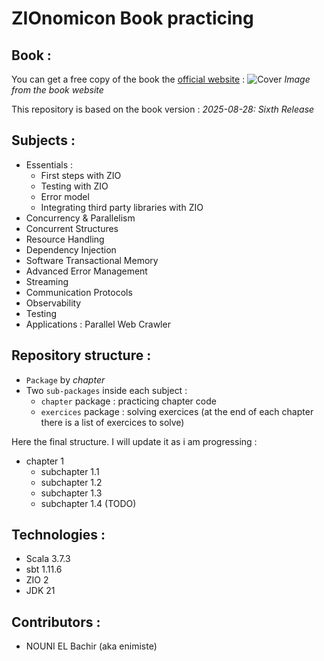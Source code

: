 # ZIOnomicon Book practicing

## Book :

You can get a free copy of the book the [official website](https://www.zionomicon.com/) :
![Cover](https://www.zionomicon.com/images/min/book-img.png)
*Image from the book website*

This repository is based on the book version : *2025-08-28: Sixth Release*

## Subjects :

- Essentials :
    - First steps with ZIO
    - Testing with ZIO
    - Error model
    - Integrating third party libraries with ZIO
- Concurrency & Parallelism
- Concurrent Structures
- Resource Handling
- Dependency Injection
- Software Transactional Memory
- Advanced Error Management
- Streaming
- Communication Protocols
- Observability
- Testing
- Applications : Parallel Web Crawler

## Repository structure :

- `Package` by *chapter*
- Two `sub-packages` inside each subject :
    - `chapter` package : practicing chapter code
    - `exercices` package : solving exercices (at the end of each chapter there is a list of exercices to solve)

Here the final structure. I will update it as i am progressing :

- chapter 1
    - subchapter 1.1
    - subchapter 1.2
    - subchapter 1.3
    - subchapter 1.4 (TODO)

## Technologies :

- Scala 3.7.3
- sbt 1.11.6
- ZIO 2
- JDK 21

## Contributors :

- NOUNI EL Bachir (aka enimiste)